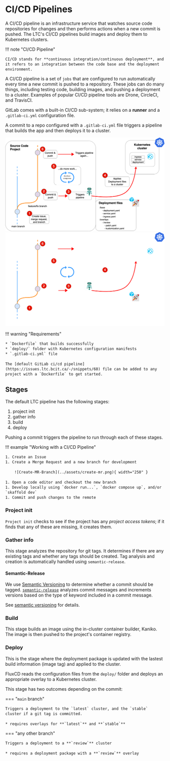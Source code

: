 # CI/CD Pipelines

A CI/CD pipeline is an infrastructure service that watches source code repositories for changes and then performs actions when a new commit is pushed. The LTC's CI/CD pipelines build images and deploy them to Kubernetes clusters.

!!! note "CI/CD Pipeline"

    CI/CD stands for **continuous integration/continuous deployment**, and it refers to an integration between the code base and the deployment environment.

A CI/CD pipeline is a set of `jobs` that are configured to run automatically every time a new commit is pushed to a repository. These jobs can do many things, including testing code, building images, and pushing a deployment to a cluster. Examples of popular CI/CD pipeline tools are Drone, CircleCI, and TravisCI.

GitLab comes with a built-in CI/CD sub-system; it relies on a **runner** and a `.gitlab-ci.yml` configuration file.

A commit to a repo configured with a `.gitlab-ci.yml` file triggers a pipeline that builds the app and then deploys it to a cluster.

![Deployment Pipeline](../assets/deploy-pipeline-overview-light.png#only-light)
![Deployment Pipeline](../assets/deploy-pipeline-overview-dark.png#only-dark)

!!! warning "Requirements"

    * `Dockerfile` that builds successfully
    * `deploy/` folder with Kubernetes configuration manifests
    * `.gitlab-ci.yml` file

    The [default GitLab ci/cd pipeline](https://issues.ltc.bcit.ca/-/snippets/60) file can be added to any project with a `Dockerfile` to get started.

## Stages

The default LTC pipeline has the following stages:

1. project init
1. gather info
1. build
1. deploy

Pushing a commit triggers the pipeline to run through each of these stages.

!!! example "Working with a CI/CD Pipeline"

    1. Create an Issue
    1. Create a Merge Request and a new branch for development

        ![Create-MR-Branch](../assets/create-mr.png){ width="250" }

    1. Open a code editor and checkout the new branch
    1. Develop locally using `docker run...`, `docker compose up`, and/or `skaffold dev`
    1. Commit and push changes to the remote

### Project init

`Project init` checks to see if the project has any *project access tokens*; if it finds that any of these are missing, it creates them.

### Gather info

This stage analyzes the repository for git tags. It determines if there are any existing tags and whether any tags should be created. Tag analysis and creation is automatically handled using `semantic-release`.

#### Semantic-Release

We use [Semantic Versioning](https://semver.org/) to determine whether a commit should be tagged. [`semantic-release`](https://semantic-release.gitbook.io/semantic-release/) analyzes commit messages and increments versions based on the type of keyword included in a commit message.

See [semantic versioning](../0_for-developers/semantic-versioning.md) for details.

### Build

This stage builds an image using the in-cluster container builder, Kaniko. The image is then pushed to the project's container registry.

### Deploy

This is the stage where the deployment package is updated with the lastest build information (image tag) and applied to the cluster.

FluxCD reads the configuration files from the `deploy/` folder and deploys an appropriate overlay to a Kubernetes cluster.

This stage has two outcomes depending on the commit:

=== "`main` branch"

    Triggers a deployment to the `latest` cluster, and the `stable` cluster if a git tag is committed.

    * requires overlays for **`latest`** and **`stable`**

=== "any other branch"

    Triggers a deployment to a **`review`** cluster

    * requires a deployment package with a **`review`** overlay
